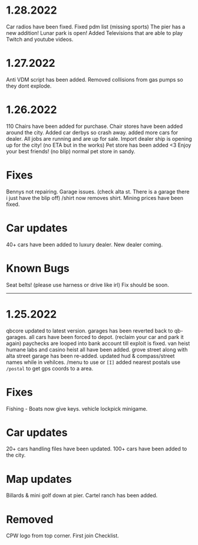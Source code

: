 # 1.28.2022
Car radios have been fixed.
Fixed pdm list (missing sports)
The pier has a new addition! Lunar park is open!
Added Televisions that are able to play Twitch and youtube videos.


# 1.27.2022
Anti VDM script has been added.
Removed collisions from gas pumps so they dont explode.

# 1.26.2022
110 Chairs have been added for purchase.
Chair stores have been added around the city.
Added car derbys so crash away.
added more cars for dealer.
All jobs are running and are up for sale.
Import dealer ship is opening up for the city! (no ETA but in the works)
Pet store has been added <3 Enjoy your best friends! (no blip) normal pet store in sandy.

# Fixes
Bennys not repairing.
Garage issues. (check alta st. There is a garage there i just have the blip off)
/shirt now removes shirt.
Mining prices have been fixed.

# Car updates
40+ cars have been added to luxury dealer.
New dealer coming.

# Known Bugs
Seat belts! (please use harness or drive like irl) Fix should be soon.

------------------------------------------------------------------------------------------------------

# 1.25.2022
qbcore updated to latest version.
garages has been reverted back to qb-garages.
all cars have been forced to depot. (reclaim your car and park it again)
paychecks are looped into bank account till exploit is fixed.
van heist humane labs and casino heist all have been added.
grove street along with alta street garage has been re-added.
updated hud & compass/street names while in vehilces. /menu to use or `[I]`
added nearest postals use `/postal` to get gps coords to a area.

# Fixes
Fishing - Boats now give keys.
vehicle lockpick minigame.

# Car updates
20+ cars handling files have been updated.
100+ cars have been added to the city.

# Map updates
Billards & mini golf down at pier.
Cartel ranch has been added.

# Removed
CPW logo from top corner.
First join Checklist.